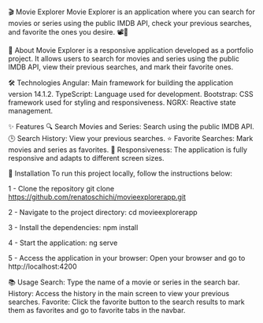 🎬 Movie Explorer
Movie Explorer is an application where you can search for movies or series using the public IMDB API, check your previous searches, and favorite the ones you desire. 📽️🌟

📖 About
Movie Explorer is a responsive application developed as a portfolio project. It allows users to search for movies and series using the public IMDB API, view their previous searches, and mark their favorite ones.

🛠 Technologies
Angular: Main framework for building the application version 14.1.2.
TypeScript: Language used for development.
Bootstrap: CSS framework used for styling and responsiveness.
NGRX: Reactive state management.

✨ Features
🔍 Search Movies and Series: Search using the public IMDB API.
🕒 Search History: View your previous searches.
⭐ Favorite Searches: Mark movies and series as favorites.
📱 Responsiveness: The application is fully responsive and adapts to different screen sizes.

🚀 Installation
To run this project locally, follow the instructions below:

1 - Clone the repository
git clone https://github.com/renatoschichi/movieexplorerapp.git

2 - Navigate to the project directory:
cd movieexplorerapp

3 - Install the dependencies:
npm install

4 - Start the application:
ng serve

5 - Access the application in your browser:
Open your browser and go to http://localhost:4200

📚 Usage
Search: Type the name of a movie or series in the search bar.
History: Access the history in the main screen to view your previous searches.
Favorite: Click the favorite button to the search results to mark them as favorites and go to favorite tabs in the navbar.
